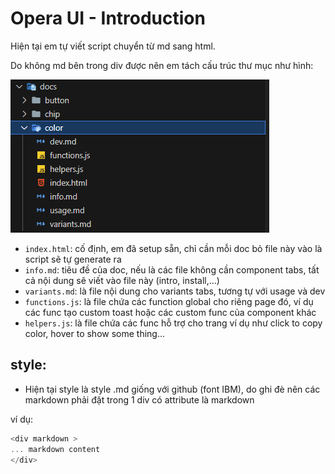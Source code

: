 <div markdown class="p-4">

# Opera UI - Introduction

Hiện tại em tự viết script chuyển từ md sang html.

Do không md bên trong div được nên em tách cấu trúc thư mục như hình: 

![alt](../../image.png)

- `index.html`: cố định, em đã setup sẵn, chỉ cần mỗi doc bỏ file này vào là script sẽ tự generate ra
- `info.md`: tiêu đề của doc, nếu là các file không cần component tabs, tất cả nội dung sẽ viết vào file này (intro, install,...)
- `variants.md`: là file nội dung cho variants tabs, tương tự với usage và dev
- `functions.js`: là file chứa các function global cho riêng page đó, ví dụ các func tạo custom toast hoặc các custom func của component khác
- `helpers.js`: là file chứa các func hỗ trợ cho trang ví dụ như click to copy color, hover to show some thing...

## style:

- Hiện tại style là style .md giống với github (font IBM), do ghi đè nên các markdown phải đặt trong 1 div có attribute là markdown

ví dụ:
```js
<div markdown >
... markdown content
</div>
```

</div>